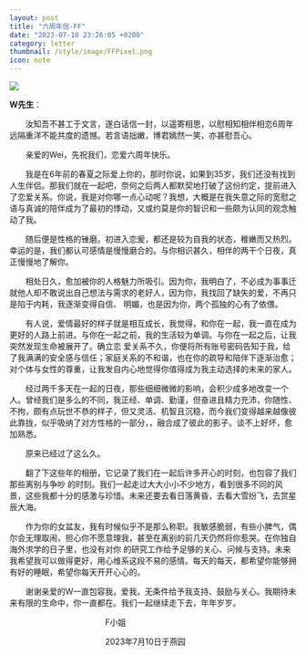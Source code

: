 ```yaml
---
layout: post
title: "六周年信-FF"
date: "2023-07-10 23:26:05 +0200"
category: letter
thumbnail: /style/image/FFPixel.png
icon: note
---
```


<img src="{{site.url}}/images/FF1.jpg" style="display: block; margin: auto;" /> 


**W先生**：

&emsp;&emsp;汝知吾不甚工于文言，遂白话信一封，以遥寄相思，以慰相知相伴相恋6周年远隔重洋不能共度的遗憾。若言语拙嫩，博君嫣然一笑，亦甚慰吾心。

&emsp;&emsp;亲爱的Wei，先祝我们，恋爱六周年快乐。

&emsp;&emsp;我是在6年前的春夏之际爱上你的，那时你说，如果到35岁，我们还没有找到人生伴侣。那我们就在一起吧，奈何之后两人都默契地打破了这份约定，提前进入了恋爱关系。你说，我是对你哪一点心动呢？我想，大概是在我失意之际的宽慰之语与真诚的陪伴成为了最初的悸动，又或约莫是你的智识和一些颇为认同的观念触动了我。

&emsp;&emsp;随后便是性格的锉磨。初进入恋爰，都还是较为自我的状态，稚嫩而又热烈。幸运的是，我们都认可感情是慢慢磨合的。与你相识甚久，相伴的两干个日夜，真正慢慢地了解你。

&emsp;&emsp;相处日久，愈加被你的人格魅力所吸引。因为你，我明白了，不必成为事事迁就他人却不敢说出自己想法与需求的老好人，因为你，我找回了缺失的爱，不再只是陷于内耗，我逐渐变得自信、 明媚，也是因为你，两个孤独的心有了依偎。

&emsp;&emsp;有人说，爱情最好的样子就是相互成长，我觉得，和你在一起，我一直在成为更好的人路上前进。与你在一起之前，我的生活较为单调。与你在一起之后，让我突然发现生命被展开了。确立恋 爱关系不久，你便将所有账号密码告知于我，给了我满满的安全感与信任；家庭关系的不和谐，也在你的疏导和陪伴下逐渐治愈；对个体与女性的尊重，让我发自内心地觉得你值得成为我主动选择的未来的家人。

&emsp;&emsp;经过两千多天在一起的日夜，那些细细微微的影响，会积少成多地改变一个人。曾经我们是多么的不同，我正经、单调、勤谨，但奋进且精力充沛，你随性、不拘，颇有点玩世不恭的样子，但又灵活、机智且沉稳，而今我们变得越来越像彼此靠拢，似乎吸纳了对方性格的一部分，，融合成了彼此的影子。谈不上好坏，愈加熟悉。

&emsp;&emsp;原来已经过了这么久。 

&emsp;&emsp;翻了下这些年的相册，它记录了我们在一起后许多开心的时刻，也包容了我们那些离别与争吵 的时刻。我们一起走过大大小小不少地方，看到很多不同的风景，这些我都十分的感激与珍惜。未来还要去看日落黄昏，去看大雪纷飞，去赏星辰大海。 

&emsp;&emsp;作为你的女盆友，我有时候似乎不是那么称职。我敏感脆弱，有些小脾气，偶尔会无理取闹，担心你不愿意理我，甚至在离别的前几天仍然将你惹哭。在你独自海外求学的日子里，也没有对你 的研究工作给予足够的关心、问候与支持。未来我希望我可以做得更好，用心维系这段不易的感情。每天的每天，都希望你能够拥有好的睡眠，希望你每天开开心心的。 

&emsp;&emsp;谢谢亲爱的W一直包容我，爱我，无条件给予我支持、鼓励与关心。我期待未来有限的生命中，你一直都在。我们一起继续走下去，年年岁岁。

&emsp;&emsp;&emsp;&emsp;&emsp;&emsp;&emsp;&emsp;&emsp;&emsp;&emsp;&emsp;F小姐

&emsp;&emsp;&emsp;&emsp;&emsp;&emsp;&emsp;&emsp;&emsp;&emsp;&emsp;&emsp;2023年7月10日于燕园
